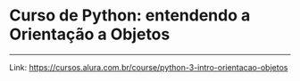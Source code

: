 # Curso de Python: entendendo a Orientação a Objetos
-------
Link: https://cursos.alura.com.br/course/python-3-intro-orientacao-objetos